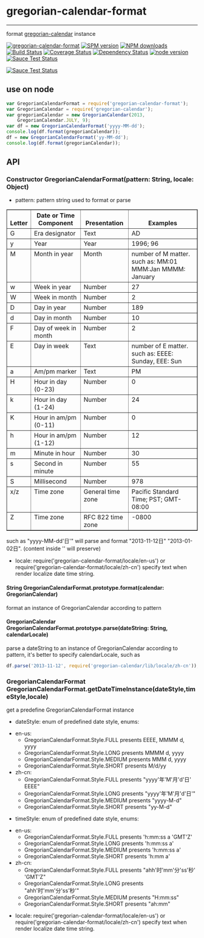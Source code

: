 # gregorian-calendar-format
---

format [gregorian-calendar](https://github.com/yiminghe/gregorian-calendar) instance

[![gregorian-calendar-format](https://nodei.co/npm/gregorian-calendar-format.png)](https://npmjs.org/package/gregorian-calendar-format)
[![SPM version](http://spmjs.io/badge/gregorian-calendar-format)](http://spmjs.io/package/gregorian-calendar-format)
[![NPM downloads](http://img.shields.io/npm/dm/gregorian-calendar-format.svg)](https://npmjs.org/package/gregorian-calendar-format)
[![Build Status](https://secure.travis-ci.org/yiminghe/gregorian-calendar-format.png?branch=master)](https://travis-ci.org/yiminghe/gregorian-calendar-format)
[![Coverage Status](https://img.shields.io/coveralls/yiminghe/gregorian-calendar-format.svg)](https://coveralls.io/r/yiminghe/gregorian-calendar-format?branch=master)
[![Dependency Status](https://gemnasium.com/yiminghe/gregorian-calendar-format.png)](https://gemnasium.com/yiminghe/gregorian-calendar-format)
[![node version](https://img.shields.io/badge/node.js-%3E=_0.11-green.svg?style=flat-square)](http://nodejs.org/download/)
[![Sauce Test Status](https://saucelabs.com/buildstatus/gc-format)](https://saucelabs.com/u/gc-format)

[![Sauce Test Status](https://saucelabs.com/browser-matrix/gc-format.svg)](https://saucelabs.com/u/gc-format)


## use on node

```javascript
var GregorianCalendarFormat = require('gregorian-calendar-format');
var GregorianCalendar = require('gregorian-calendar');
var gregorianCalendar = new GregorianCalendar(2013,
    GregorianCalendar.JULY, 9);
var df = new GregorianCalendarFormat('yyyy-MM-dd');
console.log(df.format(gregorianCalendar));
df = new GregorianCalendarFormat('yy-MM-dd');
console.log(df.format(gregorianCalendar));
```

## API

### Constructor GregorianCalendarFormat(pattern: String, locale: Object)

* pattern: pattern string used to format or parse

<table border="1">
    <thead valign="bottom">
        <tr>
            <th class="head">Letter</th>
            <th class="head">Date or Time Component</th>
            <th class="head">Presentation</th>
            <th class="head">Examples</th>
        </tr>
    </thead>
    <tbody valign="top">
        <tr>
            <td>G</td>
            <td>Era designator</td>
            <td>Text</td>
            <td>AD</td>
        </tr>
        <tr>
            <td>y</td>
            <td>Year</td>
            <td>Year</td>
            <td>1996; 96</td>
        </tr>
        <tr>
            <td>M</td>
            <td>Month in year</td>
            <td>Month</td>
            <td>number of M matter. such as: MM:01 MMM:Jan MMMM: January</td>
        </tr>
        <tr>
            <td>w</td>
            <td>Week in year</td>
            <td>Number</td>
            <td>27</td>
        </tr>
        <tr>
            <td>W</td>
            <td>Week in month</td>
            <td>Number</td>
            <td>2</td>
        </tr>
        <tr>
            <td>D</td>
            <td>Day in year</td>
            <td>Number</td>
            <td>189</td>
        </tr>
        <tr>
            <td>d</td>
            <td>Day in month</td>
            <td>Number</td>
            <td>10</td>
        </tr>
        <tr>
            <td>F</td>
            <td>Day of week in month</td>
            <td>Number</td>
            <td>2</td>
        </tr>
        <tr>
            <td>E</td>
            <td>Day in week</td>
            <td>Text</td>
            <td>number of E matter. such as: EEEE: Sunday, EEE: Sun</td>
        </tr>
        <tr>
            <td>a</td>
            <td>Am/pm marker</td>
            <td>Text</td>
            <td>PM</td>
        </tr>
        <tr>
            <td>H</td>
            <td>Hour in day (0-23)</td>
            <td>Number</td>
            <td>0</td>
        </tr>
        <tr>
            <td>k</td>
            <td>Hour in day (1-24)</td>
            <td>Number</td>
            <td>24</td>
        </tr>
        <tr>
            <td>K</td>
            <td>Hour in am/pm (0-11)</td>
            <td>Number</td>
            <td>0</td>
        </tr>
        <tr>
            <td>h</td>
            <td>Hour in am/pm (1-12)</td>
            <td>Number</td>
            <td>12</td>
        </tr>
        <tr>
            <td>m</td>
            <td>Minute in hour</td>
            <td>Number</td>
            <td>30</td>
        </tr>
        <tr>
            <td>s</td>
            <td>Second in minute</td>
            <td>Number</td>
            <td>55</td>
        </tr>
        <tr>
            <td>S</td>
            <td>Millisecond</td>
            <td>Number</td>
            <td>978</td>
        </tr>
        <tr>
            <td>x/z</td>
            <td>Time zone</td>
            <td>General time zone</td>
            <td>Pacific Standard Time; PST; GMT-08:00</td>
        </tr>
        <tr>
            <td>Z</td>
            <td>Time zone</td>
            <td>RFC 822 time zone</td>
            <td>-0800</td>
        </tr>
    </tbody>
</table>

such as "yyyy-MM-dd'日'" will parse and format "2013-11-12日" "2013-01-02日". (content inside '' will preserve)

* locale: require('gregorian-calendar-format/locale/en-us') or require('gregorian-calendar-format/locale/zh-cn') specify text when render localize date time string.

#### String GregorianCalendarFormat.prototype.format(calendar: GregorianCalendar)

format an instance of GregorianCalendar according to pattern

#### GregorianCalendar GregorianCalendarFormat.prototype.parse(dateString: String, calendarLocale)

parse a dateString to an instance of GregorianCalendar according to pattern, it's better to specify calendarLocale, such as

```js
df.parse('2013-11-12', require('gregorian-calendar/lib/locale/zh-cn'));
```

### GregorianCalendarFormat GregorianCalendarFormat.getDateTimeInstance(dateStyle,timeStyle,locale)

get a predefine GregorianCalendarFormat instance

* dateStyle: enum of predefined date style, enums:
 - en-us:
   - GregorianCalendarFormat.Style.FULL presents EEEE, MMMM d, yyyy
   - GregorianCalendarFormat.Style.LONG presents MMMM d, yyyy
   - GregorianCalendarFormat.Style.MEDIUM presents MMM d, yyyy
   - GregorianCalendarFormat.Style.SHORT presents M/d/yy
 - zh-cn:
   - GregorianCalendarFormat.Style.FULL presents "yyyy'年'M'月'd'日' EEEE"
   - GregorianCalendarFormat.Style.LONG presents "yyyy'年'M'月'd'日'"
   - GregorianCalendarFormat.Style.MEDIUM presents "yyyy-M-d"
   - GregorianCalendarFormat.Style.SHORT presents "yy-M-d"

* timeStyle: enum of predefined date style, enums:
 - en-us:
   - GregorianCalendarFormat.Style.FULL presents 'h:mm:ss a \'GMT\'Z'
   - GregorianCalendarFormat.Style.LONG presents 'h:mm:ss a'
   - GregorianCalendarFormat.Style.MEDIUM presents 'h:mm:ss a'
   - GregorianCalendarFormat.Style.SHORT presents 'h:mm a'
 - zh-cn:
   - GregorianCalendarFormat.Style.FULL presents "ahh'时'mm'分'ss'秒' 'GMT'Z"
   - GregorianCalendarFormat.Style.LONG presents "ahh'时'mm'分'ss'秒'"
   - GregorianCalendarFormat.Style.MEDIUM presents "H:mm:ss"
   - GregorianCalendarFormat.Style.SHORT presents "ah:mm"

* locale: require('gregorian-calendar-format/locale/en-us') or require('gregorian-calendar-format/locale/zh-cn') specify text when render localize date time string.